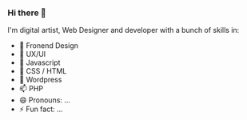 ### Hi there 👋

I'm digital artist, Web Designer and developer with a bunch of skills in:
- 🔭 Fronend Design
- 🌱 UX/UI
- 👯 Javascript
- :art: CSS / HTML
- 💬 Wordpress
- 📫 PHP
- 😄 Pronouns: ...
- ⚡ Fun fact: ...

